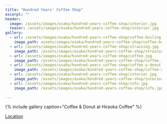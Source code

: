 ```yaml
---
title: "Hundred Years' Coffee Shop"
excerpt: ""
header:
  image: /assets/images/osaka/hundred-years-coffee-shop/interior.jpg
  teaser: /assets/images/osaka/hundred-years-coffee-shop/interior.jpg
gallery:
  - url: /assets/images/osaka/hundred-years-coffee-shop/coffee-boiling.jpg
    image_path: assets/images/osaka/hundred-years-coffee-shop/coffee-boiling.jpg
  - url: /assets/images/osaka/hundred-years-coffee-shop/straining.jpg
    image_path: /assets/images/osaka/hundred-years-coffee-shop/straining.jpg
  - url: /assets/images/osaka/hundred-years-coffee-shop/coffee.jpg
    image_path: /assets/images/osaka/hundred-years-coffee-shop/coffee.jpg
  - url: /assets/images/osaka/hundred-years-coffee-shop/coffee-y-donut.jpg
    image_path: /assets/images/osaka/hundred-years-coffee-shop/coffee-y-donut.jpg
  - url: /assets/images/osaka/hundred-years-coffee-shop/interior.jpg
    image_path: /assets/images/osaka/hundred-years-coffee-shop/interior.jpg
  - url: /assets/images/osaka/hundred-years-coffee-shop/info.jpg
    image_path: /assets/images/osaka/hundred-years-coffee-shop/info.jpg
  
---
```



{% include gallery caption="Coffee & Donut at Hiraoka Coffee" %}

[Location](https://www.facebook.com/pg/hiraokacoffee/about/?ref=page_internal)
